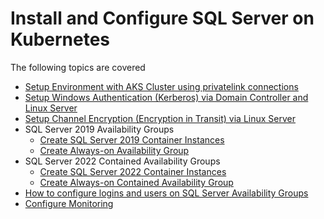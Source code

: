 # Install and Configure SQL Server on Kubernetes

The following topics are covered

* [Setup Environment with AKS Cluster using privatelink connections](./modules/setup.md)
* [Setup Windows Authentication (Kerberos) via Domain Controller and Linux Server](./modules/kerberos.md)
* [Setup Channel Encryption (Encryption in Transit) via Linux Server](./modules/encryption.md)
* SQL Server 2019 Availability Groups
    * [Create SQL Server 2019 Container Instances](./modules/sql19.md)
    * [Create Always-on Availability Group](./modules/hadr19.md)
* SQL Server 2022 Contained Availability Groups
    * [Create SQL Server 2022 Container Instances](./modules/sql22.md)
    * [Create Always-on Contained Availability Group](./modules/hadr22.md)
* [How to configure logins and users on SQL Server Availability Groups](./modules/logins.md)
* [Configure Monitoring](./modules/monitor.md)
